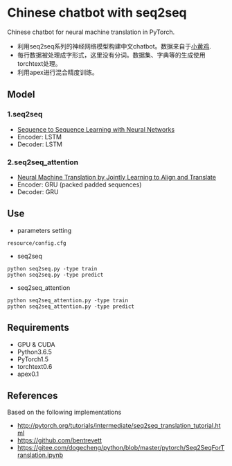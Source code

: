 # Chinese chatbot with seq2seq
Chinese chatbot for neural machine translation in PyTorch.

- 利用seq2seq系列的神经网络模型构建中文chatbot。数据来自于[小黄鸡](https://github.com/aceimnorstuvwxz/dgk_lost_conv/tree/master/results).
- 每行数据被处理成字形式，这里没有分词。数据集、字典等的生成使用torchtext处理。
- 利用apex进行混合精度训练。


## Model
### 1.seq2seq
* [Sequence to Sequence Learning with Neural Networks](https://arxiv.org/abs/1409.3215)
* Encoder: LSTM
* Decoder: LSTM

### 2.seq2seq_attention
* [Neural Machine Translation by Jointly Learning to Align and Translate](https://arxiv.org/abs/1409.0473)
* Encoder: GRU (packed padded sequences)
* Decoder: GRU

## Use
- parameters setting
```
resource/config.cfg
```
- seq2seq
```
python seq2seq.py -type train
python seq2seq.py -type predict
```
- seq2seq_attention
```
python seq2seq_attention.py -type train
python seq2seq_attention.py -type predict
```


## Requirements

* GPU & CUDA
* Python3.6.5
* PyTorch1.5
* torchtext0.6
* apex0.1

## References

Based on the following implementations

* http://pytorch.org/tutorials/intermediate/seq2seq_translation_tutorial.html
* https://github.com/bentrevett
* https://gitee.com/dogecheng/python/blob/master/pytorch/Seq2SeqForTranslation.ipynb
